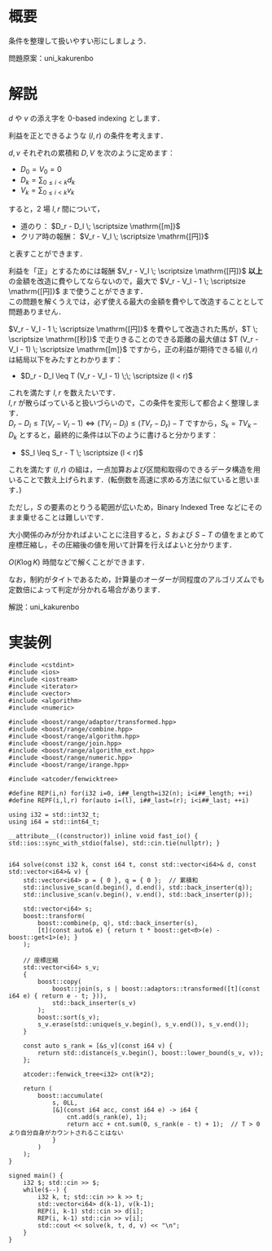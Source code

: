 # 概要
条件を整理して扱いやすい形にしましょう．

問題原案：uni_kakurenbo

# 解説

$d$ や $v$ の添え字を 0-based indexing とします．

利益を正とできるような $(l, r)$ の条件を考えます．  

$d, v$ それぞれの累積和 $D, V$ を次のように定めます：
- $D_0 = V_0 = 0$
- $\displaystyle D_k = \sum_{ 0 \leq i < k } d_k$
- $\displaystyle V_k = \sum_{ 0 \leq i < k } v_k$

すると，$2$ 場 $l, r$ 間について，
- 道のり： $D_r - D_l \; \scriptsize \mathrm{[m]}$
- クリア時の報酬： $V_r - V_l \; \scriptsize \mathrm{[円]}$

と表すことができます．

利益を「正」とするためには報酬 $V_r - V_l \; \scriptsize \mathrm{[円]}$ **以上**の金額を改造に費やしてならないので，最大で $V_r - V_l - 1 \; \scriptsize \mathrm{[円]}$ まで使うことができます．  
この問題を解くうえでは，必ず使える最大の金額を費やして改造することとして問題ありません．

$V_r - V_l - 1 \; \scriptsize \mathrm{[円]}$ を費やして改造された馬が，$T \; \scriptsize \mathrm{[秒]}$ で走りきることのできる距離の最大値は $T (V_r - V_l - 1) \; \scriptsize \mathrm{[m]}$ ですから，正の利益が期待できる組 $(l, r)$ は結局以下をみたすとわかります：
- $D_r - D_l \leq T (V_r - V_l - 1) \;\; \scriptsize (l < r)$

これを満たす $l, r$ を数えたいです．  
$l, r$ が散らばっていると扱いづらいので，この条件を変形して都合よく整理します．  
$D_r - D_l \leq T (V_r - V_l - 1) \Leftrightarrow (T V_l - D_l) \leq (T V_r - D_r) - T$ ですから，$S_k = T V_k - D_k$ とすると，最終的に条件は以下のように書けると分かります：
- $S_l \leq S_r - T  \; \scriptsize (l < r)$ 

これを満たす $(l, r)$ の組は，一点加算および区間和取得のできるデータ構造を用いることで数え上げられます．(転倒数を高速に求める方法に似ていると思います．)  

ただし，$S$ の要素のとりうる範囲が広いため，Binary Indexed Tree などにそのまま乗せることは難しいです．  

大小関係のみが分かればよいことに注目すると，$S$ および $S - T$ の値をまとめて座標圧縮し，その圧縮後の値を用いて計算を行えばよいと分かります．

$O(K \log K)$ 時間などで解くことができます．

なお，制約がタイトであるため，計算量のオーダーが同程度のアルゴリズムでも定数倍によって判定が分かれる場合があります．


解説：uni_kakurenbo

# 実装例
```cpp:C++
#include <cstdint>
#include <ios>
#include <iostream>
#include <iterator>
#include <vector>
#include <algorithm>
#include <numeric>

#include <boost/range/adaptor/transformed.hpp>
#include <boost/range/combine.hpp>
#include <boost/range/algorithm.hpp>
#include <boost/range/join.hpp>
#include <boost/range/algorithm_ext.hpp>
#include <boost/range/numeric.hpp>
#include <boost/range/irange.hpp>

#include <atcoder/fenwicktree>

#define REP(i,n) for(i32 i=0, i##_length=i32(n); i<i##_length; ++i)
#define REPF(i,l,r) for(auto i=(l), i##_last=(r); i<i##_last; ++i)

using i32 = std::int32_t;
using i64 = std::int64_t;

__attribute__((constructor)) inline void fast_io() { std::ios::sync_with_stdio(false), std::cin.tie(nullptr); }


i64 solve(const i32 k, const i64 t, const std::vector<i64>& d, const std::vector<i64>& v) {
    std::vector<i64> p = { 0 }, q = { 0 };  // 累積和
    std::inclusive_scan(d.begin(), d.end(), std::back_inserter(q));
    std::inclusive_scan(v.begin(), v.end(), std::back_inserter(p));

    std::vector<i64> s;
    boost::transform(
        boost::combine(p, q), std::back_inserter(s),
        [t](const auto& e) { return t * boost::get<0>(e) - boost::get<1>(e); }
    );

    // 座標圧縮
    std::vector<i64> s_v;
    {
        boost::copy(
            boost::join(s, s | boost::adaptors::transformed([t](const i64 e) { return e - t; })),
            std::back_inserter(s_v)
        );
        boost::sort(s_v);
        s_v.erase(std::unique(s_v.begin(), s_v.end()), s_v.end());
    }

    const auto s_rank = [&s_v](const i64 v) {
        return std::distance(s_v.begin(), boost::lower_bound(s_v, v));
    };

    atcoder::fenwick_tree<i32> cnt(k*2);

    return (
        boost::accumulate(
            s, 0LL,
            [&](const i64 acc, const i64 e) -> i64 {
                cnt.add(s_rank(e), 1);
                return acc + cnt.sum(0, s_rank(e - t) + 1);  // T > 0 より自分自身がカウントされることはない
            }
        )
    );
}

signed main() {
    i32 $; std::cin >> $;
    while($--) {
        i32 k, t; std::cin >> k >> t;
        std::vector<i64> d(k-1), v(k-1);
        REP(i, k-1) std::cin >> d[i];
        REP(i, k-1) std::cin >> v[i];
        std::cout << solve(k, t, d, v) << "\n";
    }
}

```
